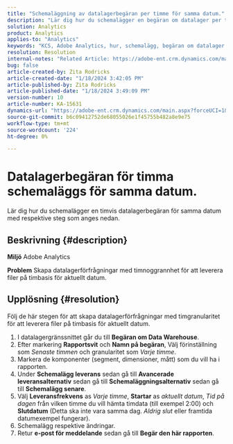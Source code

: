 ```yaml
---
title: "Schemaläggning av datalagerbegäran per timme för samma datum."
description: "Lär dig hur du schemalägger en begäran om datalager per timme för samma datum."
solution: Analytics
product: Analytics
applies-to: "Analytics"
keywords: "KCS, Adobe Analytics, hur, schemalägg, begäran om datalager per timme, samma datum"
resolution: Resolution
internal-notes: "Related Article: https://adobe-ent.crm.dynamics.com/main.aspx?appid=c8f3a4cd-a068-e911-a957-000d3a34e00b&pagetype=entityrecord&etn=knowledgearticle&id=b5d08a45-cea0-ea11-a812-000d3a303484"
bug: false
article-created-by: Zita Rodricks
article-created-date: "1/18/2024 3:42:05 PM"
article-published-by: Zita Rodricks
article-published-date: "1/18/2024 3:49:09 PM"
version-number: 10
article-number: KA-15631
dynamics-url: "https://adobe-ent.crm.dynamics.com/main.aspx?forceUCI=1&pagetype=entityrecord&etn=knowledgearticle&id=38e3cf20-18b6-ee11-a569-6045bd0065f9"
source-git-commit: b6c09412752de68055026e1f45755b482a8e9e75
workflow-type: tm+mt
source-wordcount: '224'
ht-degree: 0%

---
```


# Datalagerbegäran för timma schemaläggs för samma datum.


Lär dig hur du schemalägger en timvis datalagerbegäran för samma datum med respektive steg som anges nedan.

## Beskrivning {#description}


<b>Miljö</b>
Adobe Analytics

<b>Problem</b>
Skapa datalagerförfrågningar med timnoggrannhet för att leverera filer på timbasis för aktuellt datum.


## Upplösning {#resolution}


Följ de här stegen för att skapa datalagerförfrågningar med timgranularitet för att leverera filer på timbasis för aktuellt datum.

1. I datalagergränssnittet går du till <b>Begäran om Data Warehouse</b>.
2. Efter markering <b>Rapportsvit</b> och <b>Namn på begäran</b>, Välj förinställning som *Senaste timmen* och granularitet som *Varje timme*.
3. Markera de komponenter (segment, dimensioner, mått) som du vill ha i rapporten.
4. Under <b>Schemalägg leverans</b> sedan gå till <b>Avancerade leveransalternativ</b> sedan gå till <b>Schemaläggningsalternativ</b> sedan gå till <b>Schemalägg senare</b>.
5. Välj <b>Leveransfrekvens</b> as *Varje timme*, <b>Startar</b> as *aktuellt datum*, *Tid på dagen* från vilken timme du vill hämta timdata (till exempel 2:00) och <b>Slutdatum</b> (Detta ska inte vara samma dag. *Aldrig slut* eller framtida datumexempel fungerar).
6. Schemalägg respektive ändringar.
7. Retur <b>e-post för meddelande</b> sedan gå till <b>Begär den här rapporten</b>.

